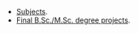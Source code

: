 * [Subjects](https://cms.ual.es/UAL/personas/persona.htm?id=515256515553484875).
* [Final B.Sc./M.Sc. degree projects](https://vicente-gonzalez-ruiz.github.io/degree_projects_list/).
